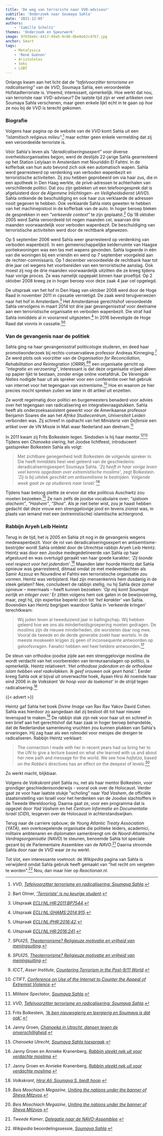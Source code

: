 ```yaml
---
title: 'De weg van terroriste naar VVD-adviseur'
subtitle: 'Onderzoek naar Soumaya Sahla'
date: '2021-12-05'
authors:
    - 'Camille Scholtz'
themes: 'Onderzoek en Speurwerk'
image: 97656e6c-4417-49a5-9c06-0be0e62c4767.jpg
anchor: Smart
tags:
    - Metafysica
    - 'René Guénon'
    - Aristoteles
    - Seks
    - LGBT
---
```


Onlangs kwam aan het licht dat de _"tafelvoorzitter terrorisme en radicalisering"_ van de _VVD_, Soumaya Sahla, een veroordeelde Hofstadterroriste is. Vreemd, interessant, opmerkelijk. Hoe werkt dat nou, van terroriste naar *VVD*-adviseur? De laatste tijd zijn er veel artikelen over Soumaya Sahla verschenen, maar geen enkele lijkt echt in te gaan op _hoe_ ze nou bij de _VVD_ is terecht gekomen.


### Biografie

Volgens haar pagina op de website van de _VVD_ komt Sahla uit een _"islamitisch religieus milieu"_,[^1] maar echter geen enkele vermelding dat zij een veroordeelde terroriste is.

Vóór Sahla's leven als _"deradicaliseringsexpert"_ voor diverse overheidsorganisaties begon, werd de destijds 22-jarige Sahla gearresteerd op het Station Lelylaan in Amsterdam met Nouriddin El Fahtni. In de kofferbak van hun auto bevond zich ook een automatisch wapen. Sahla werd gearresteerd op verdenking van verboden wapenbezit en terroristische activiteiten. Zij zou hebben geprobeerd om via haar zus, die in een apotheek in Den Haag werkte, de privé-adressen te achterhalen van verschillende politici. Dat zou zijn gebleken uit een telefoongesprek dat is afgeluisterd door de _Algemene Inlichtingen- en Veiligheidsdienst_ (_AIVD_). Sahla ontkende de beschuldiging en ook haar zus verklaarde de adressen nooit gegeven te hebben. Ook verklaarde Sahla niets geweten te hebben van het machinepistool in de kofferbak van de auto. In hoger beroep bleken de gesprekken in een _"verkeerde context"_ te zijn geplaatst.[^2] Op 18 oktober 2005 werd Sahla veroordeeld tot negen maanden cel, waarvan drie maanden voorwaardelijk voor verboden wapenbezit. De beschuldiging van terroristische activiteiten werd door de rechtbank afgewezen.

Op 5 september 2006 werd Sahla weer gearresteerd op verdenking van verboden wapenbezit. In een gemeenschappelijke kelderruimte van Haagse portiekwoningen was een tas met wapens gevonden. Sahla logeerde in één van die woningen bij een vriendin en werd op 7 september voorgeleid aan de rechter-commissaris. Op 1 december veroordeelde de rechtbank haar tot drie jaar cel wegens het voorbereiden van een terroristische aanslag. Ook moest zij nog de drie maanden voorwaardelijk uitzitten die ze kreeg tijdens haar vorige proces. Ze was namelijk opgepakt binnen haar proeftijd. Op 2 oktober 2008 kreeg ze in hoger beroep voor deze zaak 4 jaar cel opgelegd.

De uitspraak van het hof in Den Haag van oktober 2008 werd door de Hoge Raad in november 2011 in cassatie vernietigd. De zaak werd terugverwezen naar het hof in Amsterdam.[^3] Het Amsterdamse gerechtshof veroordeelde Sahla vervolgens in maart 2014 tot drie jaar gevangenisstraf voor deelname aan een terroristische organisatie en verboden wapenbezit. Die straf had Sahla inmiddels al in voorarrest uitgezeten.[^4] In 2016 bevestigde de Hoge Raad dat vonnis in cassatie.[^5][^6]


### Van de gevangenis naar de politiek

Sahla ging na haar gevangenisstraf politicologie studeren, en deed haar promotieonderzoek bij rechts-conservatieve professor Andreas Kinneging.[^7] Ze werd plots ook voorzitter van de _Organisation for Reconciliation, Rehabilitation and Reintegration_ (_ORRR_),[^7][^8] een organisatie gericht op _"integratie en verzoening"_, interessant is dat deze organisatie vrijwel alleen op papier lijkt te bestaan, zonder enige online voetafdruk. De _Verenigde Naties_ nodigde haar uit als spreker voor een conferentie over het gebruik van internet voor het tegengaan van extremisme.[^9] Hoe en waarom ze hier precies mocht spreken zullen we later in dit artikel uit enzetten.

Ze wordt regelmatig door politici en burgemeesters benaderd voor advies over het tegengaan van radicalisering en integratievraagstukken. Sahla heeft als onderzoeksassistent gewerkt voor de Amerikaanse professor Benjamin Soares die aan het _Afrika Studiecentrum_, _Universiteit Leiden_ verbonden was. Zij schreef in opdracht van het _Ministerie van Defensie_ een artikel over de _VN_ Missie in Mali waar Nederland aan deelnam.[^10]

In 2011 kwam zij Frits Bolkestein tegen. Sindsdien is hij haar mentor.[^1][^11] Tijdens een _Chanoeka_ viering, het Joodse lichtfeest, introduceert gastspreker Bolkestein Sahla als volgt:

>Met zichtbare genegenheid leidt Bolkestein de volgende spreker in. Die heeft inmiddels heel veel geleerd van de geschiedenis: deradicaliseringsexpert Soumaya Sahla. _'Zij heeft in haar vorige leven veel kennis opgedaan over extremistische moslims'_, zegt Bolkestein. _'Zij is bij uitstek geschikt om antisemitisme te bestrijden. Volgende week gaat ze op studiereis naar Israël.'_[^12]

Tijdens haar betoog pleitte ze ervoor dat elke politicus Auschwitz zou moeten bezoeken.[^13] Ze nam zelfs de joodse vocabulaire over; _“sjaloom alacheim”_, _“Hashem”_, _“Shoa”_. Als je niet beter wist, zou je haast hebben gedacht dat deze vrouw een strenggelovige jood en tevens zionist was, in plaats van iemand met een (extremistische) islamitische achtergrond.


### Rabbijn Aryeh Leib Heintz

Terug in de tijd, het is 2005 en Sahla zit nog in de gevangenis wegens medewapenbezit. Voor de rol van deradicaliseringsexpert en antisemtisme-bestrijder wordt Sahla ontdekt door de Utrechtse rabbijn Aryeh Leib Heintz. Heintz was door een Joodse medegedetineerde van Sahla op haar afgestuurd en was overtuigd geraakt van haar goede karakter; _'Zij toonde veel respect voor het jodendom'_.[^14] Maanden later hoorde Heintz dat Sahla opnieuw was gearresteerd, ditmaal omdat ze met medeverdachten als Samir Azzouz en Nouredine el Fahtni een terroristische organisatie zou vormen. Heintz was verbijsterd. Had zijn mensenkennis hem dusdanig in de steek gelaten? Nee, concludeert de rabbijn stellig, nu hij Sahla deze zomer opnieuw – meermaals – heeft kunnen bezoeken: _‘Op mij komt Soumaya eerlijk en integer over.’_ Er zitten volgens hem ook gaten in de bewijsvoering, maar, zegt hij, zijn expertise beperkt zich tot _‘het karakter’_ van Sahla. Bovendien kan Heintz begrijpen waardoor Sahla in ‘verkeerde kringen’ terechtkwam:

>Wij joden leven al tweeduizend jaar in ballingschap. Wij hebben geleerd hoe we ons als minderheidsgroepering moeten gedragen. De moslims zijn de nieuwe minderheden, die worstelen daar nog mee. Vooral de tweede en de derde generatie zoekt haar wortels. In de meeste moskeeën krijgen zij geen of inconsequente antwoorden op geloofsvragen. Fanatici hebben wel heel heldere antwoorden.[^14]

De steun van orthodox-joodse zijde aan een strenggelovige moslima die wordt verdacht van het voorbereiden van terreuraanslagen op politici, is opmerkelijk. Heintz relativeert: _‘Het orthodoxe jodendom en de orthodoxe islam hebben veel raakvlakken. Ik geef vrouwen ook geen hand.’_. Eerder kreeg Sahla ook al bijval uit onverwachte hoek, Ayaan Hirsi Ali noemde haar eind 2006 in de _Volkskant_ _‘de hoop voor de toekomst’_ in de strijd tegen radicalisering.[^15]

{{< advert >}}

Heintz gaf Sahla het boek _Divine Image_ van Rav Rav Yakov David Cohen. Sahla was hierdoor zo aangedaan dat zij besloot dit tot haar nieuwe levenspad te maken.[^16] De rabbijn stak zijn nek voor haar uit en schreef in een brief aan het gerechtshof dat haar zaak in hoger beroep behandelde, dat de Nederlandse samenleving vruchten zou kunnen plukken van Sahla's ervaringen. Hij zag haar als een rolmodel voor meisjes die dreigen te radicaliseren. Rabbijn Heintz verklaart:

>The connection I made with her in recent years had us bring her to the _UN_ to give a lecture based on what she learned with us and about her new path and message for the world. We see how _hafatza_, based on the _Rebbe’s_ directives has an effect on the deepest of levels.[^16]

Zo werkt macht, blijkbaar.

Volgens de _Volkskrant_ pleit Sahla nu, net als haar mentor Bolkestein, voor grondiger geschiedenisonderwijs - vooral ook over de Holocaust. Verder gaat ze voor haar laatste stukje "scholing" naar _Yad Vashem_, de officiële staatsinstelling van Israël voor het herdenken van de Joodse slachtoffers in de Tweede Wereldoorlog. Daarna gaat ze, voor een programma dat is opgezet door _Yad Vashem_ en het _Centrum Informatie en Documentatie Israël_ (_CIDI_), lesgeven over de Holocaust in achterstandswijken.

Terug naar de carriere opbouw; de _Young Atlantic Treaty Association_ (_YATA_), een overkoepelende organisatie die politieke leiders, academici, militaire ambtenaren en diplomaten samenbrengt om de _Noord-Atlantische Verdragsorganisatie_ (_NAVO_) te steunen, benoemde Sahla tot speciale gezant bij de Parlementaire Assemblee van de _NAVO_.[^17] Daarna stroomde Sahla door naar de _VVD_ waar ze nu werkt.

Tot slot, een interessante voetnoot: de _Wikipedia_ pagina van Sahla is verwijderd omdat Sahla gebruik heeft gemaakt van "het recht om vergeten te worden".[^18] Nou, dan maar hier op _Reactionair.nl_.


[^1]: _VVD_, _[Tafelvoorzitter terrorisme en radicalisering: Soumaya Sahla](https://jenv.vvd.nl/mensen/8741/soumaya)_.
[^2]: Bart Olmer, _['Terroriste' is nu keurige student](https://www.telegraaf.nl/nieuws/993506/terroriste-is-nu-keurige-student)_.
[^3]: Uitspraak _[ECLI:NL:HR:2011:BP7544](https://jure.nl/ECLI:NL:HR:2011:BP7544)_.
[^4]: Uitspraak _[ECLI:NL:GHAMS:2014:915](https://jure.nl/ECLI:NL:GHAMS:2014:915)_.
[^5]: Uitspraak _[ECLI:NL:PHR:2016:42](https://jure.nl/ECLI:NL:PHR:2016:42)_.
[^6]: Uitspraak _[ECLI:NL:HR:2016:241](https://jure.nl/ECLI:NL:HR:2016:241)_.
[^7]: _SPUI25_, _[Theoterrorisme? Religieuze motivatie en vrijheid van meningsuiting](https://www.europa-nu.nl/id/vkx07mgt3izt/agenda/theoterrorisme_religieuze_motivatie_en?ctx=vhk5itfgo7zy&tab=1)_.
[^8]: _ICCT_, _Asser Institute_, _[Countering Terrorism in the Post-9/11 World](http://www.icct.nl/app/uploads/download/file/ICCT-Asser-Summer-Programme-August%202013.pdf)_.
[^9]: _CTIFT_, _[Conference on Use of the Internet to Counter the Appeal of Extremist Violence](https://globalcenter.org/wp-content/uploads/2011/01/Riyadh_agenda.pdf)_.
[^10]: _Militaire Spectator_, _[Soumaya Sahla](https://www.militairespectator.nl/auteurs/s-sahla)_.
[^11]: Frits Bolkestein, _[‘Ik ben nieuwsgierig en leergierig en Soumaya is dat ook’](https://www.ewmagazine.nl/nederland/achtergrond/2019/12/ik-ben-nieuwsgierig-en-leergierig-en-soumaya-is-dat-ook-190999w/)_.
[^12]: Janny Groen, _[Chanoeka in Utrecht: dansen tegen de onverschilligheid](https://www.volkskrant.nl/nieuws-achtergrond/chanoeka-in-utrecht-dansen-tegen-de-onverschilligheid~b70fc367/)_.
[^13]: _Chanoeka Utrecht_, _[Soumaya Sahla toespraak](https://www.youtube.com/watch?v=7gPEKMYBVg4)_.

[^14]: Janny Groen en Annieke Kranenberg, _[Rabbijn steekt nek uit voor verdachte moslima](https://www.volkskrant.nl/nieuws-achtergrond/rabbijn-steekt-nek-uit-voor-verdachte-moslima~becc99ca/)_.
[^15]: _Volkskrant_, _[Hirsi Ali: Soumaya S. biedt hoop](https://www.volkskrant.nl/nieuws-achtergrond/hirsi-ali-soumaya-s-biedt-hoop~b59e5386/)_.
[^16]: _Beis Moschiach Megazine_, _[Uniting the nations under the banner of Sheva Mitzvos](http://boruchmerkur.squarespace.com/articles/uniting-the-nations-under-the-banner-of-sheva-mitzvos.html)_.
[^17]: _Tweede Kamer_, _[Delegatie naar de NAVO-Assemblee](https://www.tweedekamer.nl/kamerleden_en_commissies/commissies/naa)_.
[^18]: _Wikipedia_ beoordelingssessie, _[Soumaya Sahla](https://nl.wikipedia.org/wiki/Wikipedia:Te_beoordelen_pagina%27s/Toegevoegd_20190911#Soumaya_Sahla)_.
